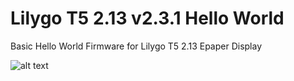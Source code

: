 # Lilygo T5 2.13 v2.3.1 Hello World
 Basic Hello World Firmware for Lilygo T5 2.13 Epaper Display

 ![alt text](https://github.com/bigdoug2005/Lilygo-T5-2.13-v2.3.1-Hello-World/T5.jpg?raw=true)
